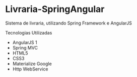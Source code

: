 # Livraria-SpringAngular
Sistema de livraria, utilizando Spring Framework e AngularJS

Tecnologias Utilizadas

- AngularJS 1
- Spring MVC
- HTML5
- CSS3
- Materialize Google
- Http WebService
